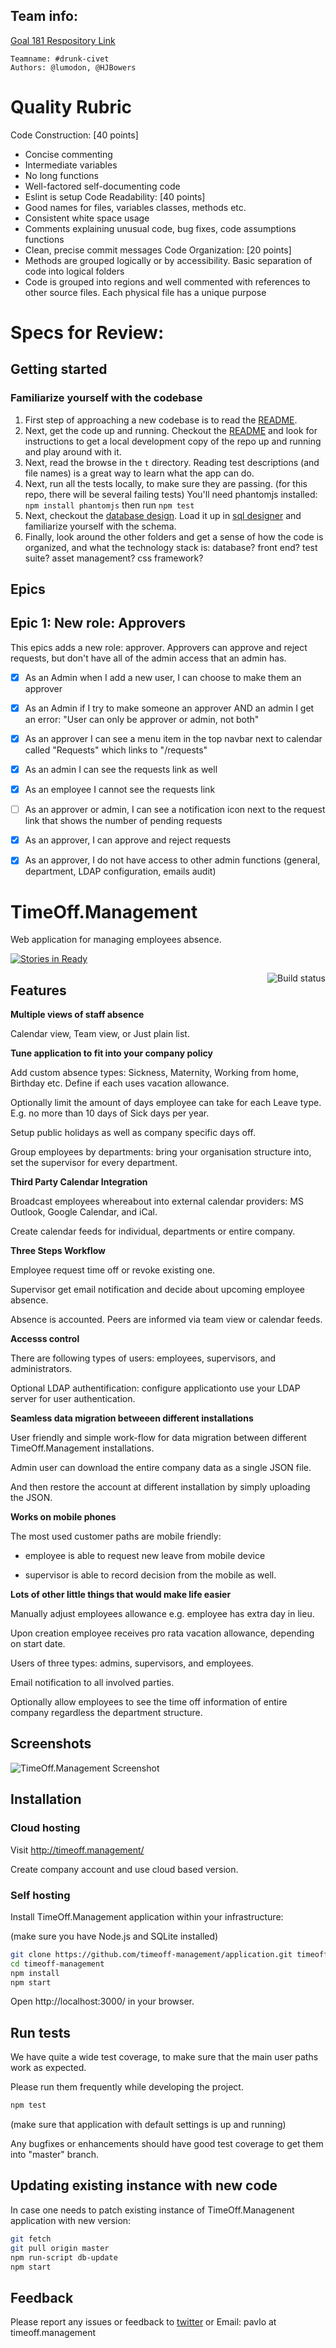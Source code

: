 ## Team info:
[Goal 181 Respository Link](http://jsdev.learnersguild.org/goals/181-Timeoff_Snapshot-Approver_Epic.html)
```
Teamname: #drunk-civet
Authors: @lumodon, @HJBowers
```

# Quality Rubric

Code Construction: [40 points]
- Concise commenting
- Intermediate variables
- No long functions
- Well-factored self-documenting code
- Eslint is setup
Code Readability: [40 points]
- Good names for files, variables classes, methods etc.
- Consistent white space usage
- Comments explaining unusual code, bug fixes, code assumptions functions
- Clean, precise commit messages
Code Organization: [20 points]
- Methods are grouped logically or by accessibility. Basic separation of code into logical folders
- Code is grouped into regions and well commented with references to other source files. Each physical file has a unique purpose

# Specs for Review:

## Getting started

### Familiarize yourself with the codebase

1. First step of approaching a new codebase is to read the [README](README.md).
1. Next, get the code up and running. Checkout the [README](README.md) and look for instructions to get a local development copy of the repo up and running and play around with it.
1. Next, read the browse in the `t` directory. Reading test descriptions (and file names) is a great way to learn what the app can do.
1. Next, run all the tests locally, to make sure they are passing. (for this repo, there will be several failing tests) You'll need phantomjs installed: `npm install phantomjs` then run `npm test`
1. Next, checkout the [database design](docs/db_design.txt). Load it up in [sql designer](http://sql.apps.learnersguild.org/) and familiarize yourself with the schema.
1. Finally, look around the other folders and get a sense of how the code is organized, and what the technology stack is: database? front end? test suite? asset management? css framework?


## Epics

## Epic 1: New role: Approvers

This epics adds a new role: approver. Approvers can approve and reject requests, but don't have all of the admin access that an admin has.

- [X] As an Admin when I add a new user, I can choose to make them an approver<br>
- [X] As an Admin if I try to make someone an approver AND an admin I get an error: "User can only be approver or admin, not both"<br>
- [X] As an approver I can see a menu item in the top navbar next to calendar called "Requests" which links to "/requests"<br>
- [X] As an admin I can see the requests link as well<br>
- [X] As an employee I cannot see the requests link<br>
- [ ] As an approver or admin, I can see a notification icon next to the request link that shows the number of pending requests<br>
- [X] As an approver, I can approve and reject requests<br>
- [X] As an approver, I do not have access to other admin functions (general, department, LDAP configuration, emails audit)<br>


# TimeOff.Management

Web application for managing employees absence.

[![Stories in Ready](https://badge.waffle.io/timeoff-management/application.png?label=ready&title=Ready)](https://waffle.io/timeoff-management/application)

<a href="https://travis-ci.org/timeoff-management/application"><img align="right" src="https://travis-ci.org/timeoff-management/application.svg?branch=master" alt="Build status" /></a>

## Features

**Multiple views of staff absence**

Calendar view, Team view, or Just plain list.

**Tune application to fit into your company policy**

Add custom absence types: Sickness, Maternity, Working from home, Birthday etc. Define if each uses vacation allowance.

Optionally limit the amount of days employee can take for each Leave type. E.g. no more than 10 days of Sick days per year.

Setup public holidays as well as company specific days off.

Group employees by departments: bring your organisation structure into, set the supervisor for every department.

**Third Party Calendar Integration**

Broadcast employees whereabout into external calendar providers: MS Outlook, Google Calendar, and iCal.

Create calendar feeds for individual, departments or entire company.

**Three Steps Workflow**

Employee request time off or revoke existing one.

Supervisor get email notification and decide about upcoming employee absence.

Absence is accounted. Peers are informed via team view or calendar feeds.

**Accesss control**

There are following types of users: employees, supervisors, and administrators.

Optional LDAP authentification: configure applicationto use your LDAP server for user authentication.

**Seamless data migration betweeen different installations**

User friendly and simple work-flow for data migration between different TimeOff.Management installations.

Admin user can download the entire company data as a single JSON file.

And then restore the account at different installation by simply uploading the JSON.

**Works on mobile phones**

The most used customer paths are mobile friendly:

* employee is able to request new leave from mobile device

* supervisor is able to record decision from the mobile as well.

**Lots of other little things that would make life easier**

Manually adjust employees allowance
e.g. employee has extra day in lieu.

Upon creation employee receives pro rata vacation allowance, depending on start date.

Users of three types: admins, supervisors, and employees.

Email notification to all involved parties.

Optionally allow employees to see the time off information of entire company regardless the department structure.

## Screenshots

![TimeOff.Management Screenshot](https://raw.githubusercontent.com/timeoff-management/application/master/public/img/readme_screenshot.png)

## Installation

### Cloud hosting

Visit http://timeoff.management/

Create company account and use cloud based version.

### Self hosting

Install TimeOff.Management application within your infrastructure:

(make sure you have Node.js and SQLite installed)

```bash
git clone https://github.com/timeoff-management/application.git timeoff-management
cd timeoff-management
npm install
npm start
```
Open http://localhost:3000/ in your browser.

## Run tests

We have quite a wide test coverage, to make sure that the main user paths work as expected.

Please run them frequently while developing the project.

```bash
npm test
```

(make sure that application with default settings is up and running)

Any bugfixes or enhancements should have good test coverage to get them into "master" branch.

## Updating existing instance with new code

In case one needs to patch existing instance of TimeOff.Managenent application with new version:

```bash
git fetch
git pull origin master
npm run-script db-update
npm start
```

## Feedback

Please report any issues or feedback to <a href="https://twitter.com/FreeTimeOffApp">twitter</a> or Email: pavlo at timeoff.management
